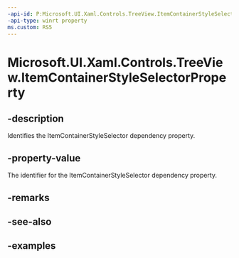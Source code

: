 ```yaml
---
-api-id: P:Microsoft.UI.Xaml.Controls.TreeView.ItemContainerStyleSelectorProperty
-api-type: winrt property
ms.custom: RS5
---
```

<!-- Property syntax.
public DependencyProperty ItemContainerStyleSelectorProperty { get; }
-->

# Microsoft.UI.Xaml.Controls.TreeView.ItemContainerStyleSelectorProperty


## -description

Identifies the ItemContainerStyleSelector dependency property.


## -property-value

The identifier for the ItemContainerStyleSelector dependency property.


## -remarks


## -see-also


## -examples


